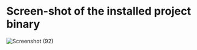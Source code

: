 # Screen-shot of the installed project binary

![Screenshot (92)](https://user-images.githubusercontent.com/65502643/185789288-9d1df05d-4022-4cc6-ac02-df2f203362ab.png)
